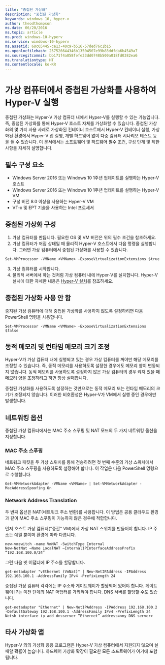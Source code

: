 ```yaml
---
title: "중첩된 가상화"
description: "중첩된 가상화"
keywords: windows 10, hyper-v
author: theodthompson
ms.date: 06/20/2016
ms.topic: article
ms.prod: windows-10-hyperv
ms.service: windows-10-hyperv
ms.assetid: 68c65445-ce13-40c9-b516-57ded76c1b15
ms.openlocfilehash: 257526644346b13504507e99b83ddfda6b4549a7
ms.sourcegitcommit: bb171f4a858fefe33dd0748b500a018fd0382ea6
ms.translationtype: HT
ms.contentlocale: ko-KR
---
```

# <a name="run-hyper-v-in-a-virtual-machine-with-nested-virtualization"></a>가상 컴퓨터에서 중첩된 가상화를 사용하여 Hyper-V 실행

중첩된 가상화는 Hyper-V 가상 컴퓨터 내에서 Hyper-V를 실행할 수 있는 기능입니다. 즉, 중첩된 가상화를 통해 Hyper-V 호스트 자체를 가상화할 수 있습니다. 중첩된 가상화의 몇 가지 사용 사례로 가상화된 컨테이너 호스트에서 Hyper-V 컨테이너 실행, 가상화된 환경에서 Hyper-V 랩 실행, 개별 하드웨어 없이 다중 컴퓨터 시나리오 테스트 등을 들 수 있습니다. 이 문서에서는 소프트웨어 및 하드웨어 필수 조건, 구성 단계 및 제한 사항을 자세히 설명합니다. 

## <a name="prerequisites"></a>필수 구성 요소

- Windows Server 2016 또는 Windows 10 1주년 업데이트를 실행하는 Hyper-V 호스트
- Windows Server 2016 또는 Windows 10 1주년 업데이트를 실행하는 Hyper-V VM
- 구성 버전 8.0 이상을 사용하는 Hyper-V VM
- VT-x 및 EPT 기술을 사용하는 Intel 프로세서

## <a name="configure-nested-virtualization"></a>중첩된 가상화 구성

1. 가상 컴퓨터를 만듭니다. 필요한 OS 및 VM 버전은 위의 필수 조건을 참조하세요.
2. 가상 컴퓨터가 꺼짐 상태일 때 물리적 Hyper-V 호스트에서 다음 명령을 실행합니다. 그러면 가상 컴퓨터에서 중첩된 가상화를 사용할 수 있습니다.

```none
Set-VMProcessor -VMName <VMName> -ExposeVirtualizationExtensions $true
```
3. 가상 컴퓨터를 시작합니다.
4. 물리적 서버에서 하는 것처럼 가상 컴퓨터 내에 Hyper-V를 설치합니다. Hyper-V 설치에 대한 자세한 내용은 [Hyper-V 설치](../quick-start/enable-hyper-v.md)를 참조하세요.

## <a name="disable-nested-virtualization"></a>중첩된 가상화 사용 안 함
중지된 가상 컴퓨터에 대해 중첩된 가상화를 사용하지 않도록 설정하려면 다음 PowerShell 명령을 사용합니다.
```none
Set-VMProcessor -VMName <VMName> -ExposeVirtualizationExtensions $false
```

## <a name="dynamic-memory-and-runtime-memory-resize"></a>동적 메모리 및 런타임 메모리 크기 조정
Hyper-V가 가상 컴퓨터 내에 실행되고 있는 경우 가상 컴퓨터를 꺼야만 해당 메모리를 조정할 수 있습니다. 즉, 동적 메모리를 사용하도록 설정한 경우에도 메모리 양이 변동되지 않습니다. 동적 메모리를 사용하도록 설정하지 않은 가상 컴퓨터의 경우 켜져 있을 때 메모리 양을 조정하려고 하면 항상 실패합니다. 

중첩된 가상화를 사용하도록 설정하는 것만으로는 동적 메모리 또는 런타임 메모리의 크기가 조정되지 않습니다. 이러한 비호환성은 Hyper-V가 VM에서 실행 중인 경우에만 발생합니다.

## <a name="networking-options"></a>네트워킹 옵션
중첩된 가상 컴퓨터에서는 MAC 주소 스푸핑 및 NAT 모드의 두 가지 네트워킹 옵션을 지정합니다.

### <a name="mac-address-spoofing"></a>MAC 주소 스푸핑
네트워크 패킷을 두 가상 스위치를 통해 전송하려면 첫 번째 수준의 가상 스위치에서 MAC 주소 스푸핑을 사용하도록 설정해야 합니다. 이 작업은 다음 PowerShell 명령으로 수행합니다.

```none
Get-VMNetworkAdapter -VMName <VMName> | Set-VMNetworkAdapter -MacAddressSpoofing On
```
### <a name="network-address-translation"></a>Network Address Translation
두 번째 옵션은 NAT(네트워크 주소 변환)를 사용합니다. 이 방법은 공용 클라우드 환경과 같이 MAC 주소 스푸핑이 가능하지 않은 경우에 적합합니다.

먼저 호스트 가상 컴퓨터("중간" VM)에서 가상 NAT 스위치를 만들어야 합니다. IP 주소는 예일 뿐이며 환경에 따라 다릅니다.
```none
new-vmswitch -name VmNAT -SwitchType Internal
New-NetNat –Name LocalNAT –InternalIPInterfaceAddressPrefix “192.168.100.0/24”
```
그런 다음 넷 어댑터에 IP 주소를 할당합니다.
```none
get-netadapter "vEthernet (VmNat)" | New-NetIPAddress -IPAddress 192.168.100.1 -AddressFamily IPv4 -PrefixLength 24
```
중접된 가상 컴퓨터 각각에는 IP 주소와 게이트웨이가 할당되어 있어야 합니다. 게이트웨이 IP는 이전 단계의 NAT 어댑터를 가리켜야 합니다. DNS 서버를 할당할 수도 있습니다.
```none
get-netadapter "Ethernet" | New-NetIPAddress -IPAddress 192.168.100.2 -DefaultGateway 192.168.100.1 -AddressFamily IPv4 -PrefixLength 24
Netsh interface ip add dnsserver “Ethernet” address=<my DNS server>
```

## <a name="3rd-party-virtualization-apps"></a>타사 가상화 앱
Hyper-V 외의 가상화 응용 프로그램은 Hyper-V 가상 컴퓨터에서 지원되지 않으며 실패할 확률이 높습니다. 하드웨어 가상화 확장이 필요한 모든 소프트웨어가 여기에 포함됩니다.
